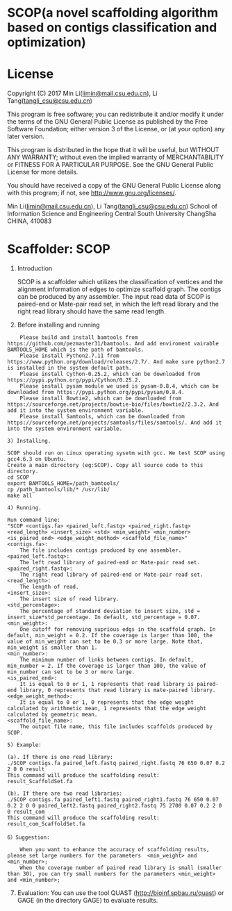 # SCOP(a novel scaffolding algorithm based on contigs classification and optimization)

License
=========

Copyright (C) 2017  Min Li(limin@mail.csu.edu.cn), Li Tang(tangli_csu@csu.edu.cn)

This program is free software; you can redistribute it and/or
modify it under the terms of the GNU General Public License
as published by the Free Software Foundation; either version 3
of the License, or (at your option) any later version.

This program is distributed in the hope that it will be useful,
but WITHOUT ANY WARRANTY; without even the implied warranty of
MERCHANTABILITY or FITNESS FOR A PARTICULAR PURPOSE.  See the
GNU General Public License for more details.

You should have received a copy of the GNU General Public License
along with this program; if not, see <http://www.gnu.org/licenses/>.

Min Li(limin@mail.csu.edu.cn), Li Tang(tangli_csu@csu.edu.cn)
School of Information Science and Engineering
Central South University
ChangSha
CHINA, 410083


Scaffolder: SCOP
=================

1) Introduction

	SCOP is a scaffolder which utilizes the classification of vertices and the alignment information of edges to optimize scaffold graph. 
	The contigs can be produced by any assembler.
	The input read data of SCOP is paired-end or Mate-pair read set, in which the left read library and the right read library should have the same read length.

2) Before installing and running
```	
	Please build and install bamtools from https://github.com/pezmaster31/bamtools. And add enviroment vairable BAMTOOLS_HOME which is the path of bamtools.
	Please install Python2.7.11 from https://www.python.org/download/releases/2.7/. And make sure python2.7 is installed in the system default path.  
	Please install Cython-0.25.2, which can be downloaded from https://pypi.python.org/pypi/Cython/0.25.2.
	Please install pysam module we used is pysam-0.8.4, which can be downloaded from https://pypi.python.org/pypi/pysam/0.8.4. 
	Please install Bowtie2, which can be downloaded from https://sourceforge.net/projects/bowtie-bio/files/bowtie2/2.3.2. And add it into the system environment variable.
	Please install Samtools, which can be downloaded from https://sourceforge.net/projects/samtools/files/samtools/. And add it into the system environment variable.
	
3) Installing.
```
	SCOP should run on Linux operating sysetm with gcc. We test SCOP using gcc4.6.3 on Ubuntu.
	Create a main directory (eg:SCOP). Copy all source code to this directory.
	cd SCOP
	export BAMTOOLS_HOME=/path_bamtools/
	cp /path_bamtools/lib/* /usr/lib/
	make all
```
4) Running.
```
	Run command line: 
	"SCOP <contigs.fa> <paired_left.fastq> <paired_right.fastq> <read_length> <insert_size> <std> <min_weight> <min_number> <is_paired_end> <edge_weight_method> <scaffold_file_name>"
	<contigs.fa>: 
		The file includes contigs produced by one assembler.
	<paired_left.fastq>:
		The left read library of paired-end or Mate-pair read set.
	<paired_right.fastq>:
		The right read library of paired-end or Mate-pair read set.
	<read_length>: 
		The length of read.
	<insert_size>: 
		The insert size of read library.
	<std_percentage>: 
		The percentage of standard deviation to insert size, std = insert_size*std_percentage. In default, std_percentage = 0.07.
	<min_weight>: 
		One cutoff for removing suprious edgs in the scaffold graph. In default, min_weight = 0.2. If the coverage is larger than 100, the value of min_weight can set to be 0.3 or more large. Note that, min_weight is smaller than 1.
	<min_number>: 
		The minimum number of links between contigs. In default, min_number = 2. If the coverage is larger than 100, the value of min_number can set to be 3 or more large.
	<is_paired_end>: 
		It is equal to 0 or 1, 1 represents that read library is paired-end library, 0 represents that read library is mate-paired library.
	<edge_weight_method>: 
		It is equal to 0 or 1, 0 represents that the edge weight calculated by arithmetic mean, 1 represents that the edge weight calculated by geometric mean.
	<scaffold_file_name>: 
		The output file name, this file includes scaffolds produced by SCOP. 
```
5) Example:
```
	(a). If there is one read library:
	./SCOP contigs.fa paired_left.fastq paired_right.fastq 76 650 0.07 0.2 2 0 0 result
	This command will produce the scaffolding result: result_ScaffoldSet.fa
	
	(b). If there are two read libraries:
	./SCOP contigs.fa paired_left1.fastq paired_right1.fastq 76 650 0.07 0.2 2 0 0 paired_left2.fastq paired_right2.fastq 75 2700 0.07 0.2 2 0 0 result_com
	This command will produce the scaffolding result: result_com_ScaffoldSet.fa
```
6）Suggestion:

	When you want to enhance the accuracy of scaffolding results, please set large numbers for the parameters  <min_weight> and <min_number>;
	When the coverage number of paired read library is small (smaller than 30), you can try small numbers for the parameters <min_weight> and <min_number>;   
```
7) Evaluation:
	You can use the tool  QUAST (http://bioinf.spbau.ru/quast) or GAGE (in the directory GAGE) to evaluate results. 
